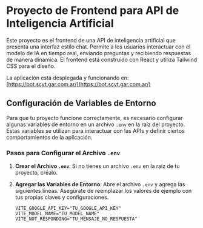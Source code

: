 # Proyecto de Frontend para API de Inteligencia Artificial

Este proyecto es el frontend de una API de inteligencia artificial que presenta una interfaz estilo chat. Permite a los usuarios interactuar con el modelo de IA en tiempo real, enviando preguntas y recibiendo respuestas de manera dinámica. El frontend está construido con React y utiliza Tailwind CSS para el diseño.

La aplicación está desplegada y funcionando en: [https://bot.scyt.gar.com.ar/](https://bot.scyt.gar.com.ar/)

## Configuración de Variables de Entorno

Para que tu proyecto funcione correctamente, es necesario configurar algunas variables de entorno en un archivo `.env` en la raíz del proyecto. Estas variables se utilizan para interactuar con las APIs y definir ciertos comportamientos de la aplicación.

### Pasos para Configurar el Archivo `.env`

1. **Crear el Archivo `.env`**:
   Si no tienes un archivo `.env` en la raíz de tu proyecto, créalo.

2. **Agregar las Variables de Entorno**:
   Abre el archivo `.env` y agrega las siguientes líneas. Asegúrate de reemplazar los valores de ejemplo con tus propias claves y configuraciones.

   ```plaintext
   VITE_GOOGLE_API_KEY="TU_GOOGLE_API_KEY"
   VITE_MODEL_NAME="TU_MODEL_NAME"
   VITE_NOT_RESPONDING="TU_MENSAJE_NO_RESPUESTA"

